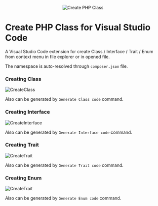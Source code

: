 <p align="center">
    <img src="https://raw.githubusercontent.com/jaguadoromero/vscode-php-create-class/master/icon.webp" alt="Create PHP Class" />
</p>

# Create PHP Class for Visual Studio Code

A Visual Studio Code extension for create Class / Interface / Trait / Enum from context menu in file explorer or in opened file.

The namespace is auto-resolved through `composer.json` file.

### Creating Class

![CreateClass](https://raw.githubusercontent.com/jaguadoromero/vscode-php-create-class/master/test-class.gif)

Also can be generated by `Generate Class code` command.

### Creating Interface

![CreateInterface](https://raw.githubusercontent.com/jaguadoromero/vscode-php-create-class/master/test-interface.gif)

Also can be generated by `Generate Interface code` command.

### Creating Trait

![CreateTrait](https://raw.githubusercontent.com/jaguadoromero/vscode-php-create-class/master/test-trait.gif)

Also can be generated by `Generate Trait code` command.

### Creating Enum

![CreateTrait](https://raw.githubusercontent.com/jaguadoromero/vscode-php-create-class/master/test-enum.gif)

Also can be generated by `Generate Enum code` command.
